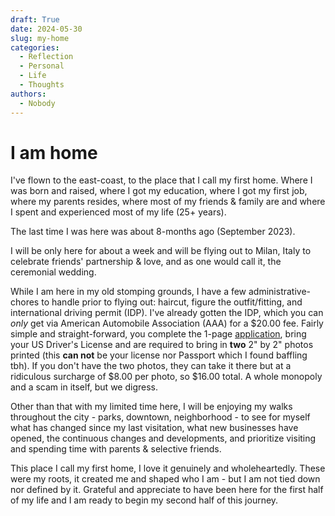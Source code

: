 ```yaml
---
draft: True
date: 2024-05-30
slug: my-home
categories:
  - Reflection
  - Personal
  - Life
  - Thoughts
authors:
  - Nobody
---
```


# I am home

I've flown to the east-coast, to the place that I call my first home. Where I was born and raised, where I got my education, where I got my first job, where my parents resides, where most of my friends & family are and where I spent and experienced most of my life (25+ years).

The last time I was here was about 8-months ago (September 2023).

I will be only here for about a week and will be flying out to Milan, Italy to celebrate friends' partnership & love, and as one would call it, the ceremonial wedding. 

While I am here in my old stomping grounds, I have a few administrative-chores to handle prior to flying out: haircut, figure the outfit/fitting, and international driving permit (IDP). I've already gotten the IDP, which you can *only* get via American Automobile Association (AAA) for a $20.00 fee. Fairly simple and straight-forward, you complete the 1-page [application](https://www.aaa.com/vacation/docs/IDP_Application2a.pdf), bring your US Driver's License and are required to bring in **two** 2" by 2" photos printed (this **can not** be your license nor Passport which I found baffling tbh). If you don't have the two photos, they can take it there but at a ridiculous surcharge of $8.00 per photo, so $16.00 total. A whole monopoly and a scam in itself, but we digress.

Other than that with my limited time here, I will be enjoying my walks throughout the city - parks, downtown, neighborhood - to see for myself what has changed since my last visitation, what new businesses have opened, the continuous changes and developments, and prioritize visiting and spending time with parents & selective friends.

This place I call my first home, I love it genuinely and wholeheartedly. These were my roots, it created me and shaped who I am - but I am not tied down nor defined by it. Grateful and appreciate to have been here for the first half of my life and I am ready to begin my second half of this journey.